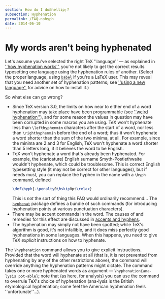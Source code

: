 ```yaml
---
section: How do I do&hellip;?
subsection: Hyphenation
permalink: /FAQ-nohyph
date: 2014-06-10
---
```


# My words aren't being hyphenated

Let's assume you've selected the right TeX ''language''&nbsp;&mdash; as
explained in [''how hyphenation works''](/FAQ-hyphen),
you're not likely to get the correct results typesetting one language
using the hyphenation rules of another.  (Select the proper language,
using [`babel`](https://ctan.org/pkg/babel) if you're a LaTeX user.  This may reveal that
you need another set of hyphenation patterns; see
[''using a new language''](/FAQ-newlang) for advice on how
to install it.)

So what else can go wrong?
  

-  Since TeX version&nbsp;3.0, the limits on how near to either end
    of a word hyphenation may take place have been programmable (see
    [''weird hyphenation''](/FAQ-weirdhyphen)), and for some
    reason the values in question may have been corrupted in some macros
    you are using.  TeX won't hyphenate less than `\lefthyphenmin`
    characters after the start of a word, nor less than
    `\righthyphenmin` before the end of a word; thus it won't
    hyphenate a word shorter than the sum of the two minima, at all.
    For example, since the minima are 2 and 3 for English, TeX won't
    hyphenate a word shorter than 5 letters long, if it believes the
    word to be English.
-  TeX won't hyphenate a word that's already been hyphenated.
    For example, the (caricature) English surname Smyth-Postlethwaite
    wouldn't hyphenate, which could be troublesome.  This is correct
    English typesetting style (it may not be correct for other
    languages), but if needs must, you can replace the hyphen in the
    name with a `\hyph` command, defined
    ```latex
    \def\hyph{-\penalty0\hskip0pt\relax}
    ```
    This is _not_ the sort of thing this FAQ would
    ordinarily recommend&hellip; The [`hyphenat`](https://ctan.org/pkg/hyphenat) package defines a
    bundle of such commands (for introducing hyphenation points at
    various punctuation characters).
-  There may be accent commands in the word.  The causes of and
    remedies for this effect are discussed in 
    [accents and hyphens](/FAQ-hyphenaccents).
-  The hyphenation may simply not have been spotted; while TeX's
    algorithm is good, it's not infallible, and it does miss perfectly
    good hyphenations in some languages.  When this happens, you need to
    give TeX _explicit_ instructions on how to hyphenate.

The `\hyphenation` command allows you to give explicit instructions.
Provided that the word will hyphenate at all (that is, it is not
prevented from hyphenating by any of the other restrictions above),
the command will override anything the hyphenation patterns might
dictate.  The command takes one or more hyphenated words as
argument&nbsp;&mdash; `\hyphenation{ana-lysis pot-able}`; note that
(as here, for analysis) you can use the command to overrule TeX's
choice of hyphenation (ana-lysis is the British etymological
hyphenation; some feel the American hyphenation feels
''unfortunate''&hellip;).

